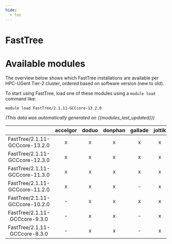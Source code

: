 ```yaml
---
hide:
  - toc
---
```


FastTree
========

# Available modules


The overview below shows which FastTree installations are available per HPC-UGent Tier-2 cluster, ordered based on software version (new to old).

To start using FastTree, load one of these modules using a `module load` command like:

```shell
module load FastTree/2.1.11-GCCcore-13.2.0
```

*(This data was automatically generated on {{modules_last_updated}})*  

| |accelgor|doduo|donphan|gallade|joltik|shinx|skitty|
| :---: | :---: | :---: | :---: | :---: | :---: | :---: | :---: |
|FastTree/2.1.11-GCCcore-13.2.0|x|x|x|x|x|x|x|
|FastTree/2.1.11-GCCcore-12.3.0|x|x|x|x|x|x|x|
|FastTree/2.1.11-GCCcore-11.3.0|x|x|x|x|x|-|-|
|FastTree/2.1.11-GCCcore-11.2.0|x|x|x|-|x|-|-|
|FastTree/2.1.11-GCCcore-10.2.0|-|x|x|x|x|-|-|
|FastTree/2.1.11-GCCcore-9.3.0|-|x|x|-|x|-|-|
|FastTree/2.1.11-GCCcore-8.3.0|-|x|x|-|x|-|-|
